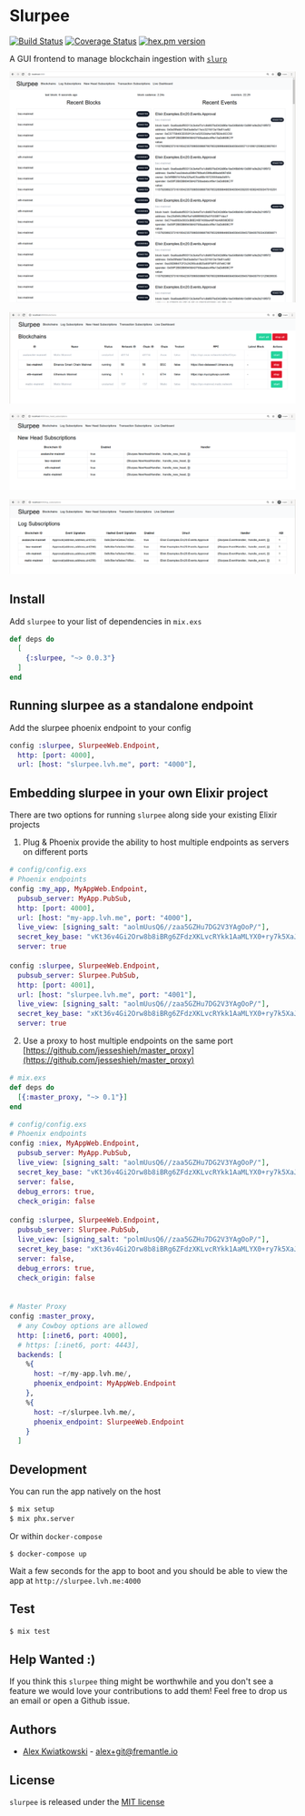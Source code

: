 # Slurpee

[![Build Status](https://github.com/fremantle-industries/slurpee/workflows/test/badge.svg?branch=main)](https://github.com/fremantle-industries/slurpee/actions?query=workflow%3Atest)
[![Coverage Status](https://coveralls.io/repos/github/fremantle-industries/slurpee/badge.svg?branch=main)](https://coveralls.io/github/fremantle-industries/slurpee?branch=main)
[![hex.pm version](https://img.shields.io/hexpm/v/slurpee.svg?style=flat)](https://hex.pm/packages/slurpee)

A GUI frontend to manage blockchain ingestion with [`slurp`](https://github.com/fremantle-industries/slurp)

![recent heads and blocks](./docs/recent-blocks-and-events.png)

![blockchains](./docs/blockchains.png)

![new head subscriptions](./docs/new-head-subscriptions.png)

![log subscriptions](./docs/log-subscriptions.png)

## Install

Add `slurpee` to your list of dependencies in `mix.exs`

```elixir
def deps do
  [
    {:slurpee, "~> 0.0.3"}
  ]
end
```

## Running slurpee as a standalone endpoint

Add the slurpee phoenix endpoint to your config

```elixir
config :slurpee, SlurpeeWeb.Endpoint,
  http: [port: 4000],
  url: [host: "slurpee.lvh.me", port: "4000"],
```

## Embedding slurpee in your own Elixir project

There are two options for running `slurpee` along side your existing Elixir projects

1. Plug & Phoenix provide the ability to host multiple endpoints
as servers on different ports

```elixir
# config/config.exs
# Phoenix endpoints
config :my_app, MyAppWeb.Endpoint,
  pubsub_server: MyApp.PubSub,
  http: [port: 4000],
  url: [host: "my-app.lvh.me", port: "4000"],
  live_view: [signing_salt: "aolmUusQ6//zaa5GZHu7DG2V3YAgOoP/"],
  secret_key_base: "vKt36v4Gi2Orw8b8iBRg6ZFdzXKLvcRYkk1AaMLYX0+ry7k5XaJXd/LY/itmoxPP",
  server: true

config :slurpee, SlurpeeWeb.Endpoint,
  pubsub_server: Slurpee.PubSub,
  http: [port: 4001],
  url: [host: "slurpee.lvh.me", port: "4001"],
  live_view: [signing_salt: "aolmUusQ6//zaa5GZHu7DG2V3YAgOoP/"],
  secret_key_base: "xKt36v4Gi2Orw8b8iBRg6ZFdzXKLvcRYkk1AaMLYX0+ry7k5XaJXd/LY/itmoxPP",
  server: true
```

2. Use a proxy to host multiple endpoints on the same port [https://github.com/jesseshieh/master_proxy](https://github.com/jesseshieh/master_proxy)

```elixir
# mix.exs
def deps do
  [{:master_proxy, "~> 0.1"}]
end
```

```elixir
# config/config.exs
# Phoenix endpoints
config :niex, MyAppWeb.Endpoint,
  pubsub_server: MyApp.PubSub,
  live_view: [signing_salt: "aolmUusQ6//zaa5GZHu7DG2V3YAgOoP/"],
  secret_key_base: "vKt36v4Gi2Orw8b8iBRg6ZFdzXKLvcRYkk1AaMLYX0+ry7k5XaJXd/LY/itmoxPP",
  server: false,
  debug_errors: true,
  check_origin: false

config :slurpee, SlurpeeWeb.Endpoint,
  pubsub_server: Slurpee.PubSub,
  live_view: [signing_salt: "polmUusQ6//zaa5GZHu7DG2V3YAgOoP/"],
  secret_key_base: "xKt36v4Gi2Orw8b8iBRg6ZFdzXKLvcRYkk1AaMLYX0+ry7k5XaJXd/LY/itmoxPP",
  server: false,
  debug_errors: true,
  check_origin: false


# Master Proxy
config :master_proxy,
  # any Cowboy options are allowed
  http: [:inet6, port: 4000],
  # https: [:inet6, port: 4443],
  backends: [
    %{
      host: ~r/my-app.lvh.me/,
      phoenix_endpoint: MyAppWeb.Endpoint
    },
    %{
      host: ~r/slurpee.lvh.me/,
      phoenix_endpoint: SlurpeeWeb.Endpoint
    }
  ]
```

## Development

You can run the app natively on the host

```bash
$ mix setup
$ mix phx.server
```

Or within `docker-compose`

```
$ docker-compose up
```

Wait a few seconds for the app to boot and you should be able to view the app at `http://slurpee.lvh.me:4000`

## Test

```bash
$ mix test
```

## Help Wanted :)

If you think this `slurpee` thing might be worthwhile and you don't see a feature
we would love your contributions to add them! Feel free to drop us an email or open
a Github issue.

## Authors

* [Alex Kwiatkowski](https://github.com/rupurt) - alex+git@fremantle.io

## License

`slurpee` is released under the [MIT license](./LICENSE.md)
